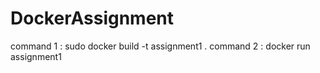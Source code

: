 # DockerAssignment

command 1 : sudo docker build -t assignment1 . 
command 2 : docker run assignment1
